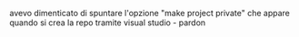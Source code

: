 avevo dimenticato di spuntare l'opzione "make project private" che appare quando si crea la repo tramite visual studio - pardon
